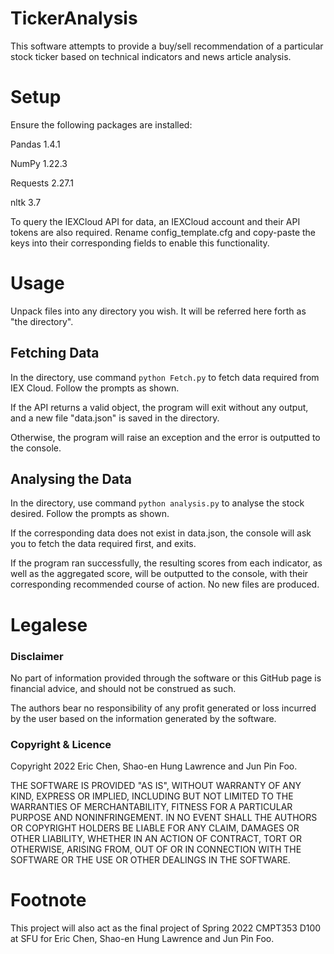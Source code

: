 # TickerAnalysis

This software attempts to provide a buy/sell recommendation of a particular stock ticker based on technical indicators and news article analysis.

# Setup

Ensure the following packages are installed:

Pandas 1.4.1

NumPy 1.22.3

Requests 2.27.1

nltk 3.7

To query the IEXCloud API for data, an IEXCloud account and their API tokens are also required. Rename config_template.cfg and copy-paste the keys into their corresponding fields to enable this functionality.

# Usage

Unpack files into any directory you wish. It will be referred here forth as "the directory".

## Fetching Data

  In the directory, use command `python Fetch.py` to fetch data required from IEX Cloud. Follow the prompts as shown.
  
  If the API returns a valid object, the program will exit without any output, and a new file "data.json" is saved in the directory.
  
  Otherwise, the program will raise an exception and the error is outputted to the console.
  
## Analysing the Data

  In the directory, use command `python analysis.py` to analyse the stock desired. Follow the prompts as shown.
  
  If the corresponding data does not exist in data.json, the console will ask you to fetch the data required first, and exits.
  
  If the program ran successfully, the resulting scores from each indicator, as well as the aggregated score, will be outputted to the console, with their corresponding recommended course of action. No new files are produced.

# Legalese

### Disclaimer

No part of information provided through the software or this GitHub page is financial advice, and should not be construed as such.

The authors bear no responsibility of any profit generated or loss incurred by the user based on the information generated by the software.

### Copyright & Licence

Copyright 2022 Eric Chen, Shao-en Hung Lawrence and Jun Pin Foo.

THE SOFTWARE IS PROVIDED "AS IS", WITHOUT WARRANTY OF ANY KIND, EXPRESS OR IMPLIED, INCLUDING BUT NOT LIMITED TO THE WARRANTIES OF MERCHANTABILITY, FITNESS FOR A PARTICULAR PURPOSE AND NONINFRINGEMENT. IN NO EVENT SHALL THE AUTHORS OR COPYRIGHT HOLDERS BE LIABLE FOR ANY CLAIM, DAMAGES OR OTHER LIABILITY, WHETHER IN AN ACTION OF CONTRACT, TORT OR OTHERWISE, ARISING FROM, OUT OF OR IN CONNECTION WITH THE SOFTWARE OR THE USE OR OTHER DEALINGS IN THE SOFTWARE.

# Footnote
This project will also act as the final project of Spring 2022 CMPT353 D100 at SFU for Eric Chen, Shao-en Hung Lawrence and Jun Pin Foo. 
